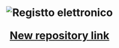 <h1 align="center">
  <img src="https://i.imgur.com/BCktmzl.png" alt="Registto 
  elettronico"><br>

[New repository link](https://github.com/riccardocalligaro/registro_elettronico)
</h1>

